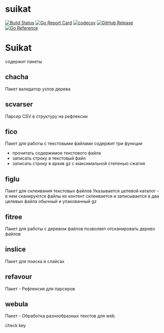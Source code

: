 # suikat

[![Build Status](https://travis-ci.com/nobuenhombre/suikat.svg?branch=master)](https://app.travis-ci.com/github/nobuenhombre/suikat)
[![Go Report Card](https://goreportcard.com/badge/github.com/nobuenhombre/suikat)](https://goreportcard.com/report/github.com/nobuenhombre/suikat)
[![codecov](https://codecov.io/gh/nobuenhombre/suikat/branch/master/graph/badge.svg)](https://codecov.io/gh/nobuenhombre/suikat)
[![GitHub Release](https://img.shields.io/github/release/nobuenhombre/suikat.svg)](https://github.com/nobuenhombre/suikat/releases)
[![Go Reference](https://pkg.go.dev/badge/github.com/nobuenhombre/suikat.svg)](https://pkg.go.dev/github.com/nobuenhombre/suikat)

# Suikat

содержит пакеты

## chacha
Пакет валидатор узлов дерева

## scvarser
Парсер CSV в структуру на рефлексии

## fico
Пакет для работы с текстовыми файлами
содержит три функции
- прочитать содержимое текстового файла
- записать строку в текстовый файл
- записать строку в архив gz с максимальной степенью сжатия

## figlu
Пакет для склеивания текстовых файлов
Указывается целевой каталог - в нем сканируются файлы
их контент склеивается и записывается в два целевых файла
обычный и упакованный gz

## fitree
Пакет для работы с деревом файлов
позволяет отсканировать дерево файлов

## inslice
Пакет для поиска в слайсах

## refavour
Пакет - Рефлексия для парсеров

## webula
Пакет - Обработка разнообразных текстов для web

check key

